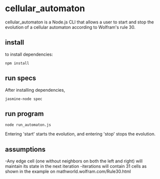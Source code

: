 cellular_automaton
==================

cellular_automaton is a Node.js CLI that allows a user to start and stop
the evolution of a cellular automaton according to Wolfram's rule 30.

install
-------
to install dependencies:

<code>npm install</code>

run specs
---------

After installing dependencies,

<code>jasmine-node spec</code>

run program
-----------

<code>node run_automaton.js</code>

Entering 'start' starts the evolution, and entering 'stop' stops the evolution.

assumptions
-----------

-Any edge cell (one without neighbors on both the left and right) will maintain its state in the next iteration
-iterations will contain 31 cells as shown in the example on mathworld.wolfram.com/Rule30.html
